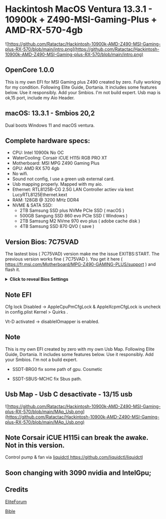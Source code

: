 # Hackintosh MacOS Ventura 13.3.1 - 10900k + Z490-MSI-Gaming-Plus + AMD-RX-570-4gb


![https://github.com/Ratactac/Hackintosh-10900k-AMD-Z490-MSI-Gaming-plus-RX-570/blob/main/intro.png](https://github.com/Ratactac/Hackintosh-10900k-AMD-Z490-MSI-Gaming-plus-RX-570/blob/main/intro.png)

## OpenCore 1.0.0  

This is my own EFI for MSI Gaming plus Z490 created by zero. Fully working for my condition. Following Elite Guide, Dortania. It includes some features below. Use it responsibly. Add your Smbios. I'm not build expert. Usb map is ok,15 port, include my Aio Header. 

## macOS: 13.3.1 - Smbios 20,2
Dual boots Windows 11 and macOS ventura.

## Complete hardware specs:
  + CPU: Intel 10900k No OC
  + WaterCooling: Corsair iCUE H115i RGB PRO XT 
  + Motherboard: MSI MPG Z490 Gaming Plus
  + GPU: AMD RX 570 4gb
  + No wifi.
  + Sound not config, I use a green usb external card.
  + Usb mapping properly. Mapped with my aio. 
  + Ethernet: RTL8125B-CG 2.5G LAN Controller actiev via kext LucyRTL8125Ethernet.kext
  + RAM: 128GB @ 3200 MHz DDR4
  + NVME & SATA SSD:
      + 2TB Samsung SSD plus NVMe PCIe SSD ( macOS )
      + 500GB Sangung SSD 860 evo PCIe SSD ( Windows )
      + 2TB Samsung M2 NVme 970 evo plus ( adobe cache disk )
      + 4TB Samsung SSD 870 QVO ( save )

## Version Bios: 7C75VAD
The lastest bios ( 7C75VAD) version make me the issue EXITBS:START. The previous version works fine ( 7C75VAD ). You get it here ( https://fr.msi.com/Motherboard/MPG-Z490-GAMING-PLUS/support ) and flash it.

<details>
<summary><strong>Click to reveal Bios Settings</strong></summary>
  
  Advanced Menu ( F7 key )
      + Memory XMP Profile 1: Enabled (if supported by RAM)
      
  + OC [TAB]
      + Intel VT-d tech: Enabled
      + CFG lock : Disabled 
      + SW Guard Extensions (SGX): Disabled
     
  + Settings[TAB]
    + Advanced
      + Integrated Graphics Config
          + Initiate Graphic Adapter: PEG
          + Integrated Graphics Share Mem: 64MB
          + IGD Multi-Monitor: Enabled

      + Integrated Peripherals
          + Network Stack: Disabled
            
      + USB Configuration
          + XHCI Hand Off: Enabled
          + Legacy USB Support: Enabled
    
      + Super IO Configuration
          + Serial Port: Disabled
            
      + Power Management Setup
          + Erp: Disabled

      + Pcie \ PCI SUB-system Settings
          + Above 4G mem/crypto: Enabled
          + Re-Size BAR Support: Disabled 
  
      + Boot
        + MSI Fast Boot: Disabled
        + Fast Boot: Disabled
          
      + Security
        + Secure Boot: Disabled
        + Secure Boot: Standart
          
  </details>

## Note EFI

Cfg lock Disabled ->  AppleCpuPmCfgLock & AppleXcpmCfgLock is uncheck in config.plist Kernel > Quirks .

Vt-D activated    -> disableIOmapper is enabled.

## Note

This is my own EFI created by zero with my own Usb Map. Following Elite Guide, Dortania. It includes some features below. Use it responsibly. Add your Smbios. I'm not a build expert. 
  
  + SSDT-BRG0 fix some path of gpu. Cosmetic
  
  + SSDT-SBUS-MCHC fix Sbus path.

## Usb Map - Usb C desactivate - 13/15 usb

![https://github.com/Ratactac/Hackintosh-10900k-AMD-Z490-MSI-Gaming-plus-RX-570/blob/main/MAp_Usb.png](https://github.com/Ratactac/Hackintosh-10900k-AMD-Z490-MSI-Gaming-plus-RX-570/blob/main/MAp_Usb.png)
 
## Note Corsair iCUE H115i can break the awake. Not in this version.

Control pump & fan via [liquidctl ](https://github.com/liquidctl/liquidctl)https://github.com/liquidctl/liquidctl 

## Soon changing with 3090 nvidia and IntelGpu;

## Credits 

[EliteForum](https://elitemacx86.com/)

[Bible](https://dortania.github.io/docs/latest/Configuration.html)
